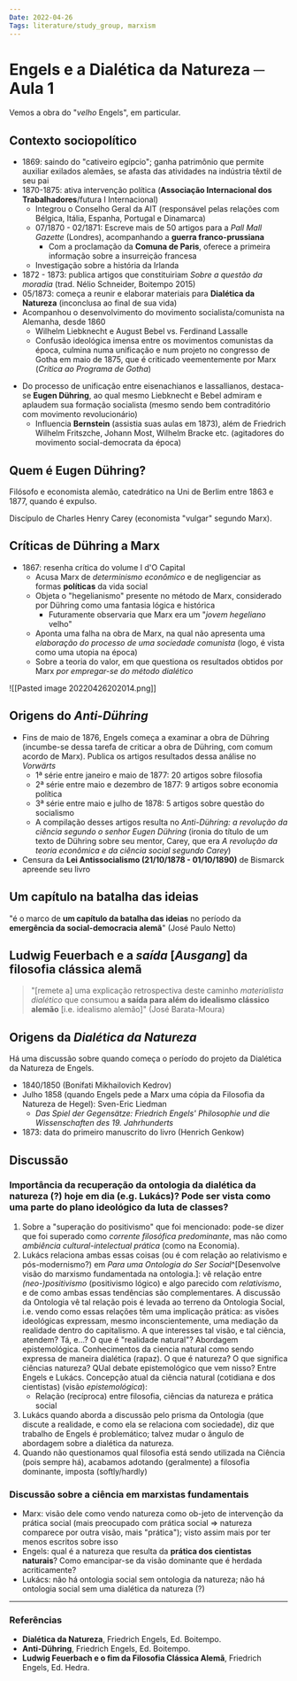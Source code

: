```yaml
---
Date: 2022-04-26
Tags: literature/study_group, marxism
---
```

# Engels e a Dialética da Natureza ─ Aula 1
Vemos a obra do "*velho* Engels", em particular.

## Contexto sociopolítico
- 1869: saindo do "cativeiro egípcio"; ganha patrimônio que permite auxiliar exilados alemães, se afasta das atividades na indústria têxtil de seu pai
- 1870-1875: ativa intervenção política (**Associação Internacional dos Trabalhadores**/futura I Internacional)
	- Integrou o Conselho Geral da AIT (responsável pelas relações com Bélgica, Itália, Espanha, Portugal e Dinamarca)
	- 07/1870 - 02/1871: Escreve mais de 50 artigos para a *Pall Mall Gazette* (Londres), acompanhando a **guerra franco-prussiana**
		- Com a proclamação da **Comuna de Paris**, oferece a primeira informação sobre a insurreição francesa
	- Investigação sobre a história da Irlanda
- 1872 - 1873: publica artigos que constituiriam *Sobre a questão da moradia* (trad. Nélio Schneider, Boitempo 2015)
- 05/1873: começa a reunir e elaborar materiais para **Dialética da Natureza** (inconclusa ao final de sua vida)
- Acompanhou o desenvolvimento do movimento socialista/comunista na Alemanha, desde 1860
	- Wilhelm Liebknecht e August Bebel vs. Ferdinand Lassalle
	- Confusão ideológica imensa entre os movimentos comunistas da época, culmina numa unificação e num projeto no congresso de Gotha em maio de 1875, que é criticado veementemente por Marx (*Crítica ao Programa de Gotha*)

* Do processo de unificação entre eisenachianos e lassallianos, destaca-se **Eugen Dühring**, ao qual mesmo Liebknecht e Bebel admiram e aplaudem sua formação socialista (mesmo sendo bem contraditório com movimento revolucionário)
	* Influencia **Bernstein** (assistia suas aulas em 1873), além de Friedrich Wilhelm Fritszche, Johann Most, Wilhelm Bracke etc. (agitadores do movimento social-democrata da época)

## Quem é Eugen Dühring?
Filósofo e economista alemão, catedrático na Uni de Berlim entre 1863 e 1877, quando é expulso.

Discípulo de Charles Henry Carey (economista "vulgar" segundo Marx).

## Críticas de Dühring a Marx
- 1867: resenha crítica do volume I d'O Capital
	- Acusa Marx de *determinismo econômico* e de negligenciar as formas **políticas** da vida social
	- Objeta o "hegelianismo" presente no método de Marx, considerado por Dühring como uma fantasia lógica e histórica
		- Futuramente observaria que Marx era um "*jovem hegeliano* velho"
	- Aponta uma falha na obra de Marx, na qual não apresenta uma *elaboração do processo de uma sociedade comunista* (logo, é vista como uma utopia na época)
	- Sobre a teoria do valor, em que questiona os resultados obtidos por Marx *por empregar-se do método dialético*

![[Pasted image 20220426202014.png]]

## Origens do *Anti-Dühring*
- Fins de maio de 1876, Engels começa a examinar a obra de Dühring (incumbe-se dessa tarefa de criticar a obra de Dühring, com comum acordo de Marx). Publica os artigos resultados dessa análise no *Vorwärts*
	- 1ª série entre janeiro e maio de 1877: 20 artigos sobre filosofia
	- 2ª série entre maio e dezembro de 1877: 9 artigos sobre economia política
	- 3ª série entre maio e julho de 1878: 5 artigos sobre questão do socialismo
	- A compilação desses artigos resulta no *Anti-Dühring: a revolução da ciência segundo o senhor Eugen Dühring* (ironia do título de um texto de Dühring sobre seu mentor, Carey, que era *A revolução da teoria econômica e da ciência social segundo Carey*)
- Censura da **Lei Antissocialismo (21/10/1878 - 01/10/1890)** de Bismarck apreende seu livro

## Um capítulo na batalha das ideias
"é o marco de **um capítulo da batalha das ideias** no período da **emergência da social-democracia alemã**" (José Paulo Netto)

## Ludwig Feuerbach e a *saída* [*Ausgang*] da filosofia clássica alemã
> "[remete a] uma explicação retrospectiva deste caminho *materialista dialético* que consumou **a saída para além do idealismo clássico alemão** [i.e. idealismo alemão]" (José Barata-Moura)

## Origens da *Dialética da Natureza* 
Há uma discussão sobre quando começa o período do projeto da Dialética da Natureza de Engels.

- 1840/1850 (Bonifati Mikhailovich Kedrov)
- Julho 1858 (quando Engels pede a Marx uma cópia da Filosofia da Natureza de Hegel): Sven-Eric Liedman
	- *Das Spiel der Gegensätze: Friedrich Engels' Philosophie und die Wissenschaften des 19. Jahrhunderts*
- 1873: data do primeiro manuscrito do livro (Henrich Genkow)

## Discussão
### Importância da recuperação da ontologia da dialética da natureza (?) hoje em dia (e.g. Lukács)? Pode ser vista como uma parte do plano ideológico da luta de classes?
1. Sobre a "superação do positivismo" que foi mencionado: pode-se dizer que foi superado como *corrente filosófica predominante*, mas não como *ambiência cultural-intelectual prática* (como na Economia). 
2. Lukács relaciona ambas essas coisas (ou é com relação ao relativismo e pós-modernismo?) em *Para uma Ontologia do Ser Social*^[Desenvolve visão do marxismo fundamentada na ontologia.]: vê relação entre *(neo-)positivismo* (positivismo lógico) e algo parecido com *relativismo*, e de como ambas essas tendências são complementares. A discussão da Ontologia vê tal relação pois é levada ao terreno da Ontologia Social, i.e. vendo como essas relações têm uma implicação prática: as visões ideológicas expressam, mesmo inconscientemente, uma mediação da realidade dentro do capitalismo. A que interesses tal visão, e tal ciência, atendem?
   Tá, e...? 
   O que é "realidade natural"? Abordagem epistemológica. Conhecimentos da ciencia natural como sendo expressa de maneira dialética (rapaz). 
   O que é natureza? O que significa ciências natureza? QUal debate epistemológico que vem nisso? Entre Engels e Lukács.
   Concepção atual da ciẽncia natural (cotidiana e dos cientistas) (visão *epistemológica*): 
   - Relação (recíproca) entre filosofia, ciências da natureza e prática social 
3. Lukács quando aborda a discussão pelo prisma da Ontologia (que discute a realidade, e como ela se relaciona com sociedade), diz que trabalho de Engels é problemático; talvez mudar o ângulo de abordagem sobre a dialética da natureza. 
4. Quando não questionamos qual filosofia está sendo utilizada na Ciência (pois sempre há), acabamos adotando (geralmente) a filosofia dominante, imposta (softly/hardly)

### Discussão sobre a ciência em marxistas fundamentais
- Marx: visão dele como vendo natureza como ob-jeto de intervenção da prática social (mais preocupado com prática social => natureza comparece por outra visão, mais "prática"); visto assim mais por ter menos escritos sobre isso
- Engels: qual é a natureza que resulta da **prática dos cientistas naturais**? Como emancipar-se da visão dominante que é herdada acriticamente?
- Lukács: não há ontologia social sem ontologia da natureza; não há ontologia social sem uma dialética da natureza (?)


---
### Referências
- **Dialética da Natureza**, Friedrich Engels, Ed. Boitempo.
- **Anti-Dühring**, Friedrich Engels, Ed. Boitempo.
- **Ludwig Feuerbach e o fim da Filosofia Clássica Alemã**, Friedrich Engels, Ed. Hedra.